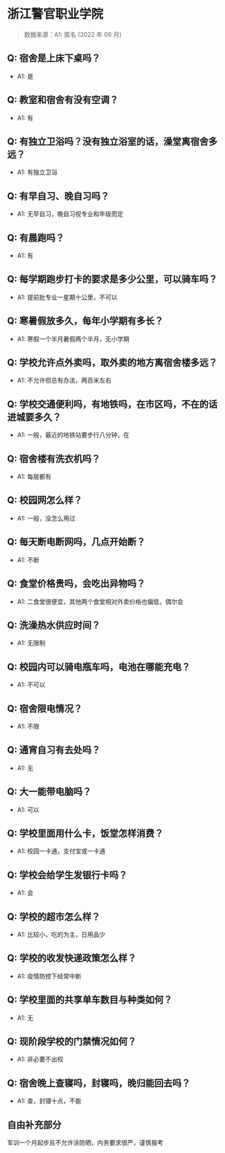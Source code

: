 # 浙江警官职业学院

> 数据来源：A1: 匿名 (2022 年 06 月)

## Q: 宿舍是上床下桌吗？

- A1: 是

## Q: 教室和宿舍有没有空调？

- A1: 有

## Q: 有独立卫浴吗？没有独立浴室的话，澡堂离宿舍多远？

- A1: 有独立卫浴

## Q: 有早自习、晚自习吗？

- A1: 无早自习，晚自习视专业和年级而定

## Q: 有晨跑吗？

- A1: 有

## Q: 每学期跑步打卡的要求是多少公里，可以骑车吗？

- A1: 提前批专业一星期十公里，不可以

## Q: 寒暑假放多久，每年小学期有多长？

- A1: 寒假一个半月暑假两个半月，无小学期

## Q: 学校允许点外卖吗，取外卖的地方离宿舍楼多远？

- A1: 不允许但总有办法，两百米左右

## Q: 学校交通便利吗，有地铁吗，在市区吗，不在的话进城要多久？

- A1: 一般，最近的地铁站要步行八分钟，在

## Q: 宿舍楼有洗衣机吗？

- A1: 每层都有

## Q: 校园网怎么样？

- A1: 一般，没怎么用过

## Q: 每天断电断网吗，几点开始断？

- A1: 不断

## Q: 食堂价格贵吗，会吃出异物吗？

- A1: 二食堂很便宜，其他两个食堂相对外卖价格也偏低，偶尔会

## Q: 洗澡热水供应时间？

- A1: 无限制

## Q: 校园内可以骑电瓶车吗，电池在哪能充电？

- A1: 不可以

## Q: 宿舍限电情况？

- A1: 不限

## Q: 通宵自习有去处吗？

- A1: 无

## Q: 大一能带电脑吗？

- A1: 可以

## Q: 学校里面用什么卡，饭堂怎样消费？

- A1: 校园一卡通，支付宝或一卡通

## Q: 学校会给学生发银行卡吗？

- A1: 会

## Q: 学校的超市怎么样？

- A1: 比较小，吃的为主，日用品少

## Q: 学校的收发快递政策怎么样？

- A1: 疫情防控下经常中断

## Q: 学校里面的共享单车数目与种类如何？

- A1: 无

## Q: 现阶段学校的门禁情况如何？

- A1: 非必要不出校

## Q: 宿舍晚上查寝吗，封寝吗，晚归能回去吗？

- A1: 查，封寝十点，不能

## 自由补充部分

军训一个月起步且不允许涂防晒，内务要求很严，谨慎报考